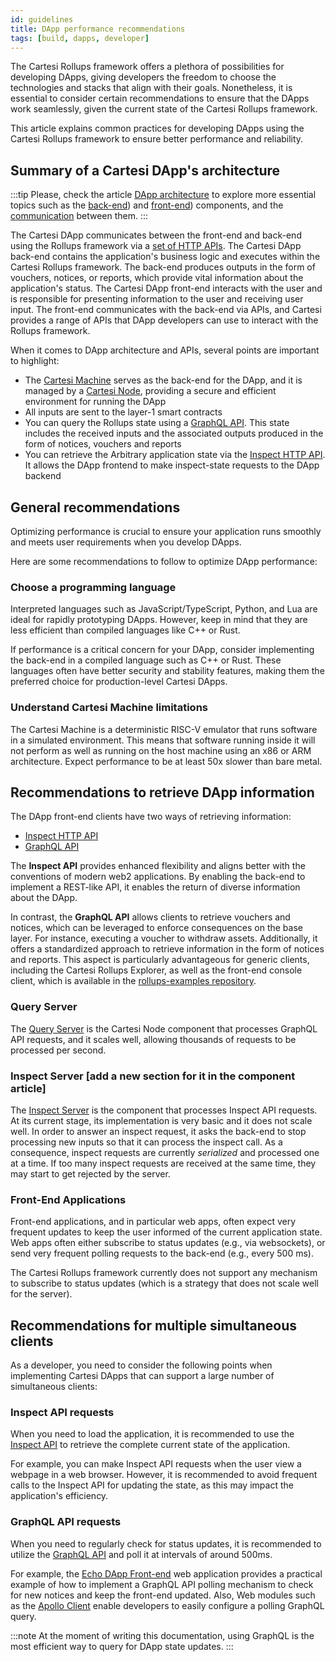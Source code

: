 ```yaml
---
id: guidelines
title: DApp performance recommendations
tags: [build, dapps, developer]
---
```


The Cartesi Rollups framework offers a plethora of possibilities for developing DApps, giving developers the freedom to choose the technologies and stacks that align with their goals. Nonetheless, it is essential to consider certain recommendations to ensure that the DApps work seamlessly, given the current state of the Cartesi Rollups framework.

This article explains common practices for developing DApps using the Cartesi Rollups framework to ensure better performance and reliability.

## Summary of a Cartesi DApp's architecture

:::tip
Please, check the article [DApp architecture](../dapp-architecture.md) to explore more essential topics such as the [back-end](../dapp-architecture.md#back-end)) and [front-end](../dapp-architecture.md#front-end)) components, and the [communication](../dapp-architecture.md#communication) between them.
:::

The Cartesi DApp communicates between the front-end and back-end using the Rollups framework via a [set of HTTP APIs](..//http-api.md). The Cartesi DApp back-end contains the application's business logic and executes within the Cartesi Rollups framework. The back-end produces outputs in the form of vouchers, notices, or reports, which provide vital information about the application's status. The Cartesi DApp front-end interacts with the user and is responsible for presenting information to the user and receiving user input. The front-end communicates with the back-end via APIs, and Cartesi provides a range of APIs that DApp developers can use to interact with the Rollups framework.

When it comes to DApp architecture and APIs, several points are important to highlight:

* The [Cartesi Machine](/machine/intro) serves as the back-end for the DApp, and it is managed by a [Cartesi Node](../components.md#cartesi-nodes), providing a secure and efficient environment for running the DApp
* All inputs are sent to the layer-1 smart contracts
* You can query the Rollups state using a [GraphQL API](../api/graphql/basics.md). This state includes the received inputs and the associated outputs produced in the form of notices, vouchers and reports
* You can retrieve the Arbitrary application state via the [Inspect HTTP API](../api/inspect/inspect.api.mdx). It allows the DApp frontend to make inspect-state requests to the DApp backend


## General recommendations

Optimizing performance is crucial to ensure your application runs smoothly and meets user requirements when you develop DApps.

Here are some recommendations to follow to optimize DApp performance:

### Choose a programming language

Interpreted languages such as JavaScript/TypeScript, Python, and Lua are ideal for rapidly prototyping DApps. However, keep in mind that they are less efficient than compiled languages like C++ or Rust.

If performance is a critical concern for your DApp, consider implementing the back-end in a compiled language such as C++ or Rust. These languages often have better security and stability features, making them the preferred choice for production-level Cartesi DApps.

### Understand Cartesi Machine limitations

The Cartesi Machine is a deterministic RISC-V emulator that runs software in a simulated environment. This means that software running inside it will not perform as well as running on the host machine using an x86 or ARM architecture. Expect performance to be at least 50x slower than bare metal.


## Recommendations to retrieve DApp information

The DApp front-end clients have two ways of retrieving information:
* [Inspect HTTP API](../api/inspect/inspect.api.mdx)
* [GraphQL API](../api/graphql/basics.md)

The **Inspect API** provides enhanced flexibility and aligns better with the conventions of modern web2 applications. By enabling the back-end to implement a REST-like API, it enables the return of diverse information about the DApp.

In contrast, the **GraphQL API** allows clients to retrieve vouchers and notices, which can be leveraged to enforce consequences on the base layer. For instance, executing a voucher to withdraw assets. Additionally, it offers a standardized approach to retrieve information in the form of notices and reports. This aspect is particularly advantageous for generic clients, including the Cartesi Rollups Explorer, as well as the front-end console client, which is available in the [rollups-examples repository](https://github.com/cartesi/rollups-examples).

### Query Server

The [Query Server](../components.md#query-server) is the Cartesi Node component that processes GraphQL API requests, and it scales well, allowing thousands of requests to be processed per second.

### Inspect Server [add a new section for it in the component article]

The [Inspect Server](../components.md#inspect-server) is the component that processes Inspect API requests. At its current stage, its implementation is very basic and it does not scale well. In order to answer an inspect request, it asks the back-end to stop processing new inputs so that it can process the inspect call. As a consequence, inspect requests are currently _serialized_ and processed one at a time. If too many inspect requests are received at the same time, they may start to get rejected by the server.

### Front-End Applications

Front-end applications, and in particular web apps, often expect very frequent updates to keep the user informed of the current application state. Web apps often either subscribe to status updates (e.g., via websockets), or send very frequent polling requests to the back-end (e.g., every 500 ms).

The Cartesi Rollups framework currently does not support any mechanism to subscribe to status updates (which is a strategy that does not scale well for the server).


## Recommendations for multiple simultaneous clients

As a developer, you need to consider the following points when implementing Cartesi DApps that can support a large number of simultaneous clients:

### Inspect API requests

When you need to load the application, it is recommended to use the [Inspect API](../api/inspect/inspect.api.mdx) to retrieve the complete current state of the application.

For example, you can make Inspect API requests when the user view a webpage in a web browser. However, it is recommended to avoid frequent calls to the Inspect API for updating the state, as this may impact the application's efficiency.

### GraphQL API requests

When you need to regularly check for status updates, it is recommended to utilize the [GraphQL API](../api/graphql/basics.md) and poll it at intervals of around 500ms.

For example, the [Echo DApp Front-end](https://github.com/cartesi/rollups-examples/tree/main/frontend-echo) web application provides a practical example of how to implement a GraphQL API polling mechanism to check for new notices and keep the front-end updated. Also, Web modules such as the [Apollo Client](https://www.apollographql.com/apollo-client) enable developers to easily configure a polling GraphQL query.

:::note
At the moment of writing this documentation, using GraphQL is the most efficient way to query for DApp state updates.
:::
